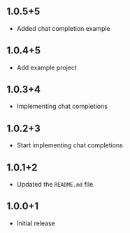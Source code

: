 ## 1.0.5+5

- Added chat completion example

## 1.0.4+5

- Add example project

## 1.0.3+4

- Implementing chat completions

## 1.0.2+3

- Start implementing chat completions

## 1.0.1+2

- Updated the `README.md` file.

## 1.0.0+1 
 
- Initial release
